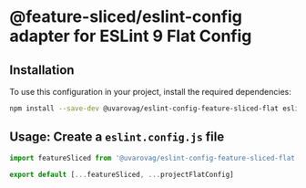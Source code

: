 # @feature-sliced/eslint-config adapter for ESLint 9 Flat Config

## Installation

To use this configuration in your project, install the required dependencies:

```bash
npm install --save-dev @uvarovag/eslint-config-feature-sliced-flat eslint@^9.16.0
```

## Usage: Create a `eslint.config.js` file

```js
import featureSliced from '@uvarovag/eslint-config-feature-sliced-flat'

export default [...featureSliced, ...projectFlatConfig]
```
